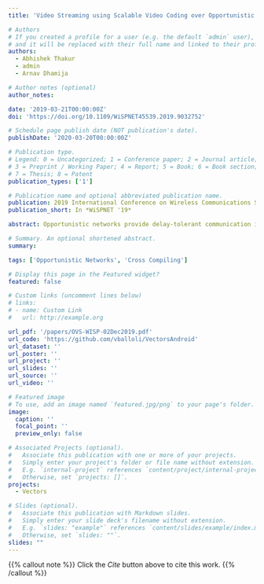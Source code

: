 ```yaml
---
title: 'Video Streaming using Scalable Video Coding over Opportunistic Networks'

# Authors
# If you created a profile for a user (e.g. the default `admin` user), write the username (folder name) here
# and it will be replaced with their full name and linked to their profile.
authors:
  - Abhishek Thakur
  - admin
  - Arnav Dhamija

# Author notes (optional)
author_notes:

date: '2019-03-21T00:00:00Z'
doi: 'https://doi.org/10.1109/WiSPNET45539.2019.9032752'

# Schedule page publish date (NOT publication's date).
publishDate: '2020-03-20T00:00:00Z'

# Publication type.
# Legend: 0 = Uncategorized; 1 = Conference paper; 2 = Journal article;
# 3 = Preprint / Working Paper; 4 = Report; 5 = Book; 6 = Book section;
# 7 = Thesis; 8 = Patent
publication_types: ['1']

# Publication name and optional abbreviated publication name.
publication: 2019 International Conference on Wireless Communications Signal Processing and Networking (WiSPNET)
publication_short: In *WiSPNET '19*

abstract: Opportunistic networks provide delay-tolerant communication in the absence of network infrastructure. Video streaming is challenging for such  networks since real-time feedback is not available and the network is highly distributed and disconnected. This paper proposes an algorithm to adaptively transfer video over such networks according to available network resources. Scalable Video Coding is used to ensure that video of minimal quality gets delivered. If resources allow, the algorithm transmits the video at higher quality. We present a simple implementation for Android devices as a proof-of-concept. For evaluating the performance impact of variants in the algorithm, we also present the simulation results.

# Summary. An optional shortened abstract.
summary: 

tags: ['Opportunistic Networks', 'Cross Compiling']

# Display this page in the Featured widget?
featured: false

# Custom links (uncomment lines below)
# links:
# - name: Custom Link
#   url: http://example.org

url_pdf: '/papers/OVS-WISP-02Dec2019.pdf'
url_code: 'https://github.com/vballoli/VectorsAndroid'
url_dataset: ''
url_poster: ''
url_project: ''
url_slides: ''
url_source: ''
url_video: ''

# Featured image
# To use, add an image named `featured.jpg/png` to your page's folder.
image:
  caption: ''
  focal_point: ''
  preview_only: false

# Associated Projects (optional).
#   Associate this publication with one or more of your projects.
#   Simply enter your project's folder or file name without extension.
#   E.g. `internal-project` references `content/project/internal-project/index.md`.
#   Otherwise, set `projects: []`.
projects:
  - Vectors

# Slides (optional).
#   Associate this publication with Markdown slides.
#   Simply enter your slide deck's filename without extension.
#   E.g. `slides: "example"` references `content/slides/example/index.md`.
#   Otherwise, set `slides: ""`.
slides: ""
---
```


{{% callout note %}}
Click the _Cite_ button above to cite this work.
{{% /callout %}}

<!-- {{% callout note %}}
Create your slides in Markdown - click the _Slides_ button to check out the example.
{{% /callout %}} -->

<!-- Supplementary notes can be added here, including [code, math, and images](https://wowchemy.com/docs/writing-markdown-latex/). -->

